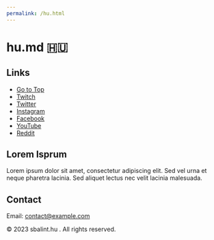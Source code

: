 ```yaml
---
permalink: /hu.html
---
```

# hu.md &#x1F1ED;&#x1F1FA;

## Links
- [Go to Top](/#)
- [Twitch](/twitch)
- [Twitter](/twitter)
- [Instagram](/instagram)
- [Facebook](/facebook)
- [YouTube](/youtube)
- [Reddit](/reddit)
## Lorem Isprum
Lorem ipsum dolor sit amet, consectetur adipiscing elit. Sed vel urna et neque pharetra lacinia. Sed aliquet lectus nec velit lacinia malesuada.

## Contact 

Email: [contact@example.com](mailto:contact@example.com)

&copy; 2023 sbalint.hu . All rights reserved.
